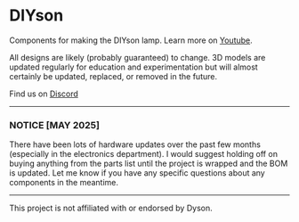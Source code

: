 # DIYson
Components for making the DIYson lamp. Learn more on [Youtube](https://www.youtube.com/channel/UCvnxvXWYcOlmhRFvZ_ISP8g).

All designs are likely (probably guaranteed) to change. 3D models are updated regularly for education and experimentation but will almost certainly be updated, replaced, or removed in the future.

Find us on [Discord](https://discord.gg/B43ZVcBme4)

---
### NOTICE [MAY 2025]
There have been lots of hardware updates over the past few months (especially in the electronics department). I would suggest holding off on buying anything from the parts list until the project is wrapped and the BOM is updated. Let me know if you have any specific questions about any components in the meantime.

---
This project is not affiliated with or endorsed by Dyson.
